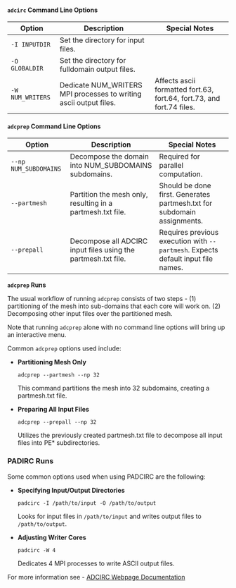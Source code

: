 
#### `adcirc` Command Line Options

| Option                            | Description                                                                                   | Special Notes                                                                                 |
| --------------------------------- | --------------------------------------------------------------------------------------------- | --------------------------------------------------------------------------------------------- |
| `-I INPUTDIR`                     | Set the directory for input files.                                                            |                                                                                               |
| `-O GLOBALDIR`                    | Set the directory for fulldomain output files.                                                |                                                                                               |
| `-W NUM_WRITERS`                  | Dedicate NUM_WRITERS MPI processes to writing ascii output files.                             | Affects ascii formatted fort.63, fort.64, fort.73, and fort.74 files.                         |

#### `adcprep` Command Line Options

| Option                | Description                                                                                   | Special Notes                                                                    |
| --------------------- | --------------------------------------------------------------------------------------------- | -------------------------------------------------------------------------------- |
| `--np NUM_SUBDOMAINS` | Decompose the domain into NUM_SUBDOMAINS subdomains.                                          | Required for parallel computation.                                               |
| `--partmesh`          | Partition the mesh only, resulting in a partmesh.txt file.                                    | Should be done first. Generates partmesh.txt for subdomain assignments.          |
| `--prepall`           | Decompose all ADCIRC input files using the partmesh.txt file.                                 | Requires previous execution with `--partmesh`. Expects default input file names. |

**`adcprep` Runs**

The usual workflow of running `adcprep` consists of two steps - (1) partitioning of the mesh into sub-domains that each core will work on. (2) Decomposing other input files over the partitioned mesh.

Note that running `adcprep` alone with no command line options will bring up an interactive menu.

Common `adcprep` options used include:

- **Partitioning Mesh Only**

  ```
  adcprep --partmesh --np 32
  ```
  
  This command partitions the mesh into 32 subdomains, creating a partmesh.txt file.

- **Preparing All Input Files**

  ```
  adcprep --prepall --np 32
  ```
  
  Utilizes the previously created partmesh.txt file to decompose all input files into PE* subdirectories.

### PADIRC Runs

Some common options used when using PADCIRC are the following:

- **Specifying Input/Output Directories**

  ```
  padcirc -I /path/to/input -O /path/to/output
  ```
  
  Looks for input files in `/path/to/input` and writes output files to `/path/to/output`.

- **Adjusting Writer Cores**

  ```
  padcirc -W 4
  ```
  
  Dedicates 4 MPI processes to write ASCII output files.

For more information see - [ADCIRC Webpage Documentation](https://adcirc.org/home/documentation/generic-adcirc-command-line-options/)
